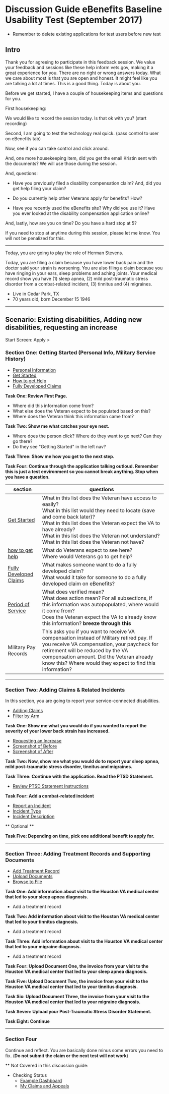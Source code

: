 # Discussion Guide eBenefits Baseline Usability Test (September 2017)

- Remember to delete existing applications for test users before new test

## Intro

Thank you for agreeing to participate in this feedback session. We value your feedback and sessions like these help inform vets.gov, making it a great experience for you. There are no right or wrong answers today. What we care about most is that you are open and honest. It might feel like you are talking a lot at times. This is a good thing. Today is about you. 

Before we get started, I have a couple of housekeeping items and questions for you. 

First housekeeping: 

We would like to record the session today. Is that ok with you? (start recording)

Second, I am going to test the technology real quick. (pass control to user on eBenefits tab)

Now, see if you can take control and click around.

And, one more housekeeping item, did you get the email Kristin sent with the documents? We will use those during the session.

And, questions:

- Have you previously filed a disability compensation claim? And, did you get help filing your claim? 

- Do you currently help other Veterans apply for benefits? How?

- Have you recently used the eBenefits site? Why did you use it? Have you ever looked at the disability compensation application online?

And, lastly, how are you on time? Do you have a hard stop at 5? 

If you need to stop at anytime during this session, please let me know. You will not be penalized for this. 

-----

Today, you are going to play the role of Herman Stevens. 

Today, you are filing a claim because you have lower back pain and the doctor said your strain is worsening. You are also filing a claim because you have ringing in your ears, sleep problems and aching joints. Your medical record show you have (1) sleep apnea, (2) mild post-traumatic stress disorder from a combat-related incident, (3) tinnitus and (4) migraines. 

- Live in Cedar Park, TX
- 70 years old, born December 15 1946

-----

## Scenario: Existing disabilities, Adding new disabilities, requesting an increase

Start Screen: Apply > 

### Section One: Getting Started (Personal Info, Military Service History)
   - [Personal Information](https://github.com/department-of-veterans-affairs/vets.gov-team/blob/master/Products/Disability/Disability%20526EZ/research/screenshots/eben/personalinformation.png)
   - [Get Started](https://github.com/department-of-veterans-affairs/vets.gov-team/blob/master/Products/Disability/Disability%20526EZ/research/screenshots/eben/gettingstarted.png)
   - [How to get Help](https://github.com/department-of-veterans-affairs/vets.gov-team/blob/master/Products/Disability/Disability%20526EZ/research/screenshots/eben/gettinghelp.png)
   - [Fully Developed Claims](https://github.com/department-of-veterans-affairs/vets.gov-team/blob/master/Products/Disability/Disability%20526EZ/research/screenshots/eben/fullydevelopedclaim.png)
   
__Task One: Review First Page.__

- Where did this information come from? 
- What else does the Veteran expect to be populated based on this?
- Where does the Veteran think this information came from?

__Task Two: Show me what catches your eye next.__

- Where does the person click? Where do they want to go next? Can they go there?
- Do they see "Getting Started" in the left nav?

__Task Three: Show me how you get to the next step.__

__Task Four: Continue through the application talking outloud. Remember this is just a test environment so you cannot break anything. Stop when you have a question.__

|section|questions|
|---|---|
|[Get Started](https://github.com/department-of-veterans-affairs/vets.gov-team/blob/master/Products/Disability/Disability%20526EZ/research/screenshots/eben/gettingstarted.png)| What in this list does the Veteran have access to easily? <br>What in this list would they need to locate (save and come back later)?<br> What in this list does the Veteran expect the VA to have already? <br>What in this list does the Veteran not understand? What in this list does the Veteran not have?|
|[how to get help](https://github.com/department-of-veterans-affairs/vets.gov-team/blob/master/Products/Disability/Disability%20526EZ/research/screenshots/eben/gettinghelp.png)| What do Veterans expect to see here? <br>Where would Veterans go to get help? |
|[Fully Developed Claims](https://github.com/department-of-veterans-affairs/vets.gov-team/blob/master/Products/Disability/Disability%20526EZ/research/screenshots/eben/fullydevelopedclaim.png)| What makes someone want to do a fully developed claim? <br>What would it take for someone to do a fully developed claim on eBenefits?|
[Period of Service](https://github.com/department-of-veterans-affairs/vets.gov-team/blob/master/Products/Disability/Disability%20526EZ/research/screenshots/eben/periodofservicefilled.png)|What does verified mean?<br>What does action mean? For all subsections, if this information was autopopulated, where would it come from?<br>Does the Veteran expect the VA to already know this information? __breeze through this__|
|Military Pay Records| This asks you if you want to receive VA compensation instead of Military retired pay. If you receive VA compensation, your paycheck for retirement will be reduced by the VA compensation amount. Did the Veteran already know this? Where would they expect to find this information?|

-----

   
### Section Two: Adding Claims & Related Incidents

In this section, you are going to report your service-connected disabilities.

   - [Adding Claims](https://github.com/department-of-veterans-affairs/vets.gov-team/blob/master/Products/Disability/Disability%20526EZ/research/screenshots/eben/yourdisabilityclaims.png)
   - [Filter by Arm](https://github.com/department-of-veterans-affairs/vets.gov-team/blob/master/Products/Disability/Disability%20526EZ/research/screenshots/eben/disabilitylist_filtered_arm.png)
   

__Task One: Show me what you would do if you wanted to report the severity of your lower back strain has increased.__
   - [Requesting an Increase](https://github.com/department-of-veterans-affairs/vets.gov-team/blob/master/Products/Disability/Disability%20526EZ/research/screenshots/eben/yourdisabilityclaims.png)
   - [Screenshot of Before](https://github.com/department-of-veterans-affairs/vets.gov-team/blob/master/Products/Disability/Disability%20526EZ/research/screenshots/eben/yourdisabilityclaimsrequest_increase.png)
   - [Screenshot of After](https://github.com/department-of-veterans-affairs/vets.gov-team/blob/master/Products/Disability/Disability%20526EZ/research/screenshots/eben/yourdisabilityclaimsrequest_increase_done.png)
   

__Task Two: Now, show me what you would do to report your sleep apnea, mild post-traumatic stress disorder, tinnitus and migraines.__


__Task Three: Continue with the application. Read the PTSD Statement.__

- [Review PTSD Statement Instructions](https://github.com/department-of-veterans-affairs/vets.gov-team/blob/master/Products/Disability/Disability%20526EZ/research/screenshots/eben/PTSD%20Statement.png)
   
__Task Four: Add a combat-related incident__

- [Report an Incident](https://github.com/department-of-veterans-affairs/vets.gov-team/blob/master/Products/Disability/Disability%20526EZ/research/screenshots/eben/PTSD%20Incident%20Report.png)
- [Incident Type](https://github.com/department-of-veterans-affairs/vets.gov-team/blob/master/Products/Disability/Disability%20526EZ/research/screenshots/eben/PTSD%20Incident%20Report%20Type.png)
- [Incident Description](https://github.com/department-of-veterans-affairs/vets.gov-team/blob/master/Products/Disability/Disability%20526EZ/research/screenshots/eben/PTSD%20Incident%20Description.png)

** Optional **

__Task Five: Depending on time, pick one additional benefit to apply for.__
   
-----

### Section Three: Adding Treatment Records and Supporting Documents

- [Add Treatment Record](https://github.com/department-of-veterans-affairs/vets.gov-team/blob/master/Products/Disability/Disability%20526EZ/research/screenshots/eben/add_treatment_record.png)
- [Upload Documents](https://github.com/department-of-veterans-affairs/vets.gov-team/blob/master/Products/Disability/Disability%20526EZ/research/screenshots/eben/documents_upload_a.png)
- [Browse to File](https://github.com/department-of-veterans-affairs/vets.gov-team/blob/master/Products/Disability/Disability%20526EZ/research/screenshots/eben/documents_upload_b.png)

__Task One: Add information about visit to the Houston VA medical center that led to your sleep apnea diagnosis.__
   - Add a treatment record
   
__Task Two: Add information about visit to the Houston VA medical center that led to your tinnitus diagnosis.__
   - Add a treatment record
   
__Task Three: Add information about visit to the Houston VA medical center that led to your migraine diagnosis.__
   - Add a treatment record

__Task Four: Upload Document One, the invoice from your visit to the Houston VA medical center that led to your sleep apnea diagnosis.__

__Task Five: Upload Document Two, the invoice from your visit to the Houston VA medical center that led to your tinnitus diagnosis.__

__Task Six: Upload Document Three, the invoice from your visit to the Houston VA medical center that led to your migraine diagnosis.__

__Task Seven: Upload your Post-Traumatic Stress Disorder Statement.__
   
__Task Eight: Continue__

-----

### Section Four

Continue and reflect. You are basically done minus some errors you need to fix. (**Do not submit the claim or the next test will not work**)

   
   

 

   
  
   
** Not Covered in this discussion guide: 

- Checking Status
   - [Example Dashboard](https://github.com/department-of-veterans-affairs/vets.gov-team/blob/master/Products/Disability/Disability%20526EZ/research/screenshots/eben/example%20of%20status%20dashboard.png)
   - [My Claims and Appeals](https://github.com/department-of-veterans-affairs/vets.gov-team/blob/master/Products/Disability/Disability%20526EZ/research/screenshots/eben/my%20claims%20and%20appeals.png)

